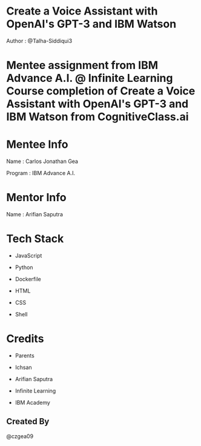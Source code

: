 # Create a Voice Assistant with OpenAI's GPT-3 and IBM Watson

Author : @Talha-Siddiqui3

# Mentee assignment from IBM Advance A.I. @ Infinite Learning Course completion of Create a Voice Assistant with OpenAI's GPT-3 and IBM Watson from CognitiveClass.ai

# Mentee Info

Name : Carlos Jonathan Gea

Program : IBM Advance A.I.

# Mentor Info

Name : Arifian Saputra

# Tech Stack

- JavaScript

- Python
 
- Dockerfile

- HTML
 
- CSS

- Shell

# Credits

- Parents

- Ichsan

- Arifian Saputra

- Infinite Learning

- IBM Academy

## Created By

@czgea09
